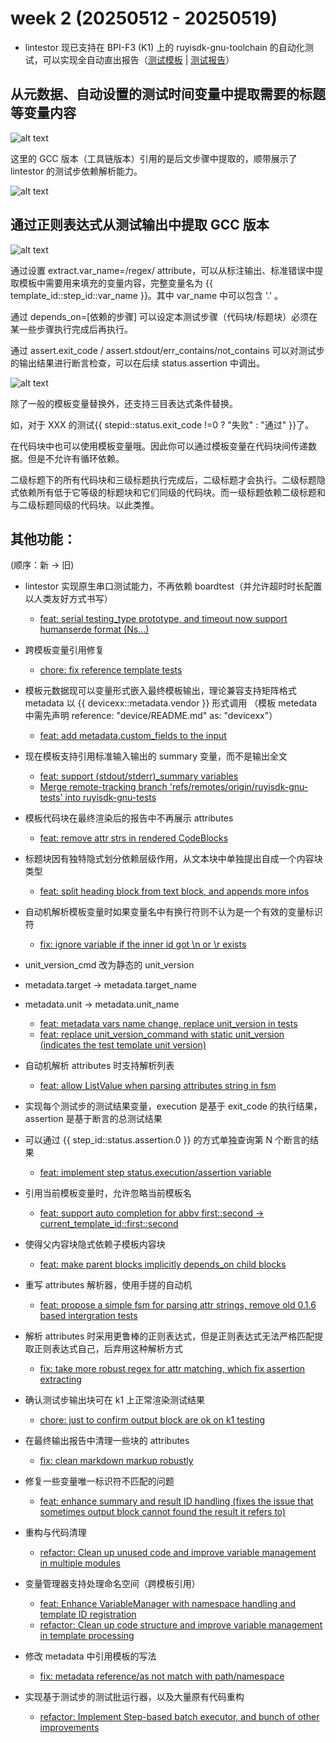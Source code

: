 # week 2 (20250512 - 20250519)

- lintestor 现已支持在 BPI-F3 (K1) 上的 ruyisdk-gnu-toolchain 的自动化测试，可以实现全自动直出报告（[测试模板](https://github.com/255doesnotexist/lintestor/blob/ruyisdk-gnu-tests/devices/k1/gnu-upstream/README.test.md) | [测试报告](https://github.com/255doesnotexist/lintestor/blob/ruyisdk-gnu-tests/reports/readme_k1.toml.report.md)）

## 从元数据、自动设置的测试时间变量中提取需要的标题等变量内容

![alt text](image-1.png)

这里的 GCC 版本（工具链版本）引用的是后文步骤中提取的，顺带展示了 lintestor 的测试步依赖解析能力。

![alt text](image-4.png)

## 通过正则表达式从测试输出中提取 GCC 版本

![alt text](image-2.png)

通过设置 extract.var_name=/regex/ attribute，可以从标注输出、标准错误中提取模板中需要用来填充的变量内容，完整变量名为 {{ template_id::step_id::var_name }}。其中 var_name 中可以包含 '.' 。

通过 depends_on=[依赖的步骤] 可以设定本测试步骤（代码块/标题块）必须在某一些步骤执行完成后再执行。

通过 assert.exit_code / assert.stdout/err_contains/not_contains 可以对测试步的输出结果进行断言检查，可以在后续 status.assertion 中调出。

![alt text](image-3.png)

除了一般的模板变量替换外，还支持三目表达式条件替换。 

如，对于 XXX 的测试{{ stepid::status.exit_code !=0 ? "失败" : "通过" }}了。

在代码块中也可以使用模板变量哦。因此你可以通过模板变量在代码块间传递数据。但是不允许有循环依赖。

二级标题下的所有代码块和三级标题执行完成后，二级标题才会执行。二级标题隐式依赖所有低于它等级的标题块和它们同级的代码块。而一级标题依赖二级标题和与二级标题同级的代码块。以此类推。

## 其他功能：

(顺序：新 -> 旧)

- lintestor 实现原生串口测试能力，不再依赖 boardtest（并允许超时时长配置以人类友好方式书写）

  * [feat: serial testing_type prototype, and timeout now support humanserde format (Ns...)](https://github.com/255doesnotexist/lintestor/commit/9550de5)

- 跨模板变量引用修复

  * [chore: fix reference template tests](https://github.com/255doesnotexist/lintestor/commit/6d3b155)

- 模板元数据现可以变量形式嵌入最终模板输出，理论兼容支持矩阵格式 metadata 以 {{ devicexx::metadata.vendor }} 形式调用 （模板 metedata 中需先声明 reference: "device/README.md" as: "devicexx"）

  * [feat: add metadata.custom_fields to the input](https://github.com/255doesnotexist/lintestor/commit/8bfddff)

- 现在模板支持引用标准输入输出的 summary 变量，而不是输出全文

  * [feat: support (stdout/stderr)_summary variables](https://github.com/255doesnotexist/lintestor/commit/7061221)
  * [Merge remote-tracking branch 'refs/remotes/origin/ruyisdk-gnu-tests' into ruyisdk-gnu-tests](https://github.com/255doesnotexist/lintestor/commit/cc1d868)

- 模板代码块在最终渲染后的报告中不再展示 attributes

  * [feat: remove attr strs in rendered CodeBlocks](https://github.com/255doesnotexist/lintestor/commit/c150916)

- 标题块因有独特隐式划分依赖层级作用，从文本块中单独提出自成一个内容块类型

  * [feat: split heading block from text block, and appends more infos](https://github.com/255doesnotexist/lintestor/commit/8af4e18)

- 自动机解析模板变量时如果变量名中有换行符则不认为是一个有效的变量标识符

  * [fix: ignore variable if the inner id got \n or \r exists](https://github.com/255doesnotexist/lintestor/commit/032c7f6)

- unit_version_cmd 改为静态的 unit_version
- metadata.target -> metadata.target_name
- metadata.unit -> metadata.unit_name 

  * [feat: metadata vars name change, replace unit_version in tests](https://github.com/255doesnotexist/lintestor/commit/c2524f6)
  * [feat: replace unit_version_command with static unit_version (indicates the test template unit version)](https://github.com/255doesnotexist/lintestor/commit/6611ce0)

- 自动机解析 attributes 时支持解析列表

  * [feat: allow ListValue when parsing attributes string in fsm](https://github.com/255doesnotexist/lintestor/commit/a04b728)

- 实现每个测试步的测试结果变量，execution 是基于 exit_code 的执行结果，assertion 是基于断言的总测试结果
- 可以通过 {{ step_id::status.assertion.0 }} 的方式单独查询第 N 个断言的结果

  * [feat: implement step status.execution/assertion variable](https://github.com/255doesnotexist/lintestor/commit/f3b5f1f)

- 引用当前模板变量时，允许忽略当前模板名

  * [feat: support auto completion for abbv first::second -> current_template_id::first::second](https://github.com/255doesnotexist/lintestor/commit/e84d87d)

- 使得父内容块隐式依赖子模板内容块

  * [feat: make parent blocks implicitly depends_on child blocks](https://github.com/255doesnotexist/lintestor/commit/2328cb8)

- 重写 attributes 解析器，使用手搓的自动机

  * [feat: propose a simple fsm for parsing attr strings, remove old 0.1.6 based intergration tests](https://github.com/255doesnotexist/lintestor/commit/13c02cd)

- 解析 attributes 时采用更鲁棒的正则表达式，但是正则表达式无法严格匹配提取正则表达式自己，后弃用这种解析方式

  * [fix: take more robust regex for attr matching, which fix assertion extracting](https://github.com/255doesnotexist/lintestor/commit/d79b93b)

- 确认测试步输出块可在 k1 上正常渲染测试结果

  * [chore: just to confirm output block are ok on k1 testing](https://github.com/255doesnotexist/lintestor/commit/73e65be)

- 在最终输出报告中清理一些块的 attributes

  * [fix: clean markdown markup robustly](https://github.com/255doesnotexist/lintestor/commit/54ea658)

- 修复一些变量唯一标识符不匹配的问题

  * [feat: enhance summary and result ID handling (fixes the issue that sometimes output block cannot found the result it refers to)](https://github.com/255doesnotexist/lintestor/commit/0f0e3e9)

- 重构与代码清理

  * [refactor: Clean up unused code and improve variable management in multiple modules](https://github.com/255doesnotexist/lintestor/commit/7c29c6b)

- 变量管理器支持处理命名空间（跨模板引用）

  * [feat: Enhance VariableManager with namespace handling and template ID registration](https://github.com/255doesnotexist/lintestor/commit/7523daa)
  * [refactor: Clean up code structure and improve variable management in template processing](https://github.com/255doesnotexist/lintestor/commit/b096fa1)

- 修改 metadata 中引用模板的写法

  * [fix: metadata reference/as not match with path/namespace](https://github.com/255doesnotexist/lintestor/commit/c646656)

- 实现基于测试步的测试批运行器，以及大量原有代码重构

  * [refactor: Implement Step-based batch executor, and bunch of other improvements](https://github.com/255doesnotexist/lintestor/commit/f69d7de)
